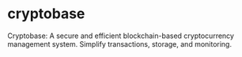 # cryptobase
Cryptobase: A secure and efficient blockchain-based cryptocurrency management system. Simplify transactions, storage, and monitoring.
